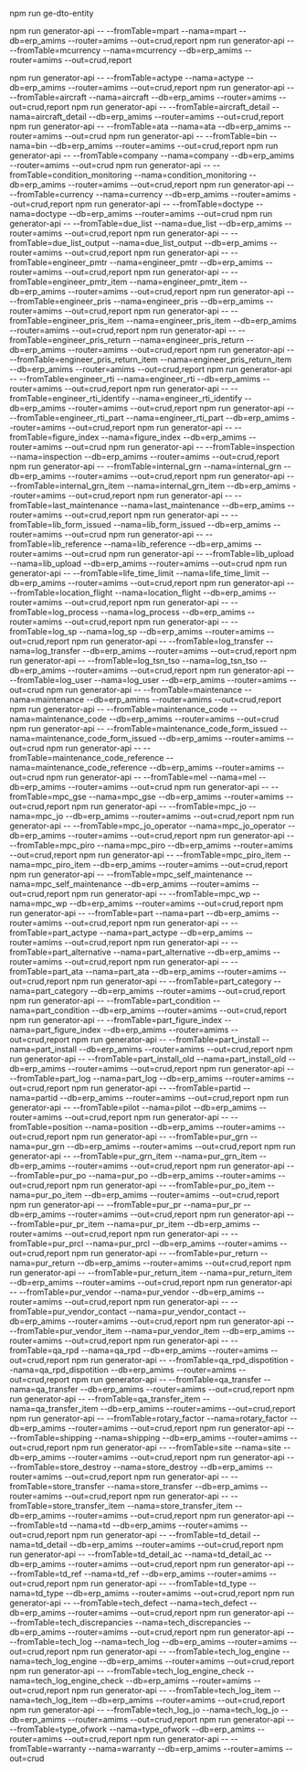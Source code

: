 npm run ge-dto-entity 
 
npm run generator-api -- --fromTable=mpart --nama=mpart --db=erp_amims --router=amims --out=crud,report
npm run generator-api -- --fromTable=mcurrency --nama=mcurrency --db=erp_amims --router=amims --out=crud,report

npm run generator-api -- --fromTable=actype --nama=actype --db=erp_amims --router=amims --out=crud,report
npm run generator-api -- --fromTable=aircraft --nama=aircraft --db=erp_amims --router=amims --out=crud,report
npm run generator-api -- --fromTable=aircraft_detail --nama=aircraft_detail --db=erp_amims --router=amims --out=crud,report
npm run generator-api -- --fromTable=ata --nama=ata --db=erp_amims --router=amims --out=crud
npm run generator-api -- --fromTable=bin --nama=bin --db=erp_amims --router=amims --out=crud,report
npm run generator-api -- --fromTable=company --nama=company --db=erp_amims --router=amims --out=crud
npm run generator-api -- --fromTable=condition_monitoring --nama=condition_monitoring --db=erp_amims --router=amims --out=crud,report
npm run generator-api -- --fromTable=currency --nama=currency --db=erp_amims --router=amims --out=crud,report
npm run generator-api -- --fromTable=doctype --nama=doctype --db=erp_amims --router=amims --out=crud
npm run generator-api -- --fromTable=due_list --nama=due_list --db=erp_amims --router=amims --out=crud,report
npm run generator-api -- --fromTable=due_list_output --nama=due_list_output --db=erp_amims --router=amims --out=crud,report
npm run generator-api -- --fromTable=engineer_pmtr --nama=engineer_pmtr --db=erp_amims --router=amims --out=crud,report
npm run generator-api -- --fromTable=engineer_pmtr_item --nama=engineer_pmtr_item --db=erp_amims --router=amims --out=crud,report
npm run generator-api -- --fromTable=engineer_pris --nama=engineer_pris --db=erp_amims --router=amims --out=crud,report
npm run generator-api -- --fromTable=engineer_pris_item --nama=engineer_pris_item --db=erp_amims --router=amims --out=crud,report
npm run generator-api -- --fromTable=engineer_pris_return --nama=engineer_pris_return --db=erp_amims --router=amims --out=crud,report
npm run generator-api -- --fromTable=engineer_pris_return_item --nama=engineer_pris_return_item --db=erp_amims --router=amims --out=crud,report
npm run generator-api -- --fromTable=engineer_rti --nama=engineer_rti --db=erp_amims --router=amims --out=crud,report
npm run generator-api -- --fromTable=engineer_rti_identify --nama=engineer_rti_identify --db=erp_amims --router=amims --out=crud,report
npm run generator-api -- --fromTable=engineer_rti_part --nama=engineer_rti_part --db=erp_amims --router=amims --out=crud,report
npm run generator-api -- --fromTable=figure_index --nama=figure_index --db=erp_amims --router=amims --out=crud
npm run generator-api -- --fromTable=inspection --nama=inspection --db=erp_amims --router=amims --out=crud,report
npm run generator-api -- --fromTable=internal_grn --nama=internal_grn --db=erp_amims --router=amims --out=crud,report
npm run generator-api -- --fromTable=internal_grn_item --nama=internal_grn_item --db=erp_amims --router=amims --out=crud,report
npm run generator-api -- --fromTable=last_maintenance --nama=last_maintenance --db=erp_amims --router=amims --out=crud,report
npm run generator-api -- --fromTable=lib_form_issued --nama=lib_form_issued --db=erp_amims --router=amims --out=crud
npm run generator-api -- --fromTable=lib_reference --nama=lib_reference --db=erp_amims --router=amims --out=crud
npm run generator-api -- --fromTable=lib_upload --nama=lib_upload --db=erp_amims --router=amims --out=crud
npm run generator-api -- --fromTable=life_time_limit --nama=life_time_limit --db=erp_amims --router=amims --out=crud,report
npm run generator-api -- --fromTable=location_flight --nama=location_flight --db=erp_amims --router=amims --out=crud,report
npm run generator-api -- --fromTable=log_process --nama=log_process --db=erp_amims --router=amims --out=crud,report
npm run generator-api -- --fromTable=log_sp --nama=log_sp --db=erp_amims --router=amims --out=crud,report
npm run generator-api -- --fromTable=log_transfer --nama=log_transfer --db=erp_amims --router=amims --out=crud,report
npm run generator-api -- --fromTable=log_tsn_tso --nama=log_tsn_tso --db=erp_amims --router=amims --out=crud,report
npm run generator-api -- --fromTable=log_user --nama=log_user --db=erp_amims --router=amims --out=crud
npm run generator-api -- --fromTable=maintenance --nama=maintenance --db=erp_amims --router=amims --out=crud,report
npm run generator-api -- --fromTable=maintenance_code --nama=maintenance_code --db=erp_amims --router=amims --out=crud
npm run generator-api -- --fromTable=maintenance_code_form_issued --nama=maintenance_code_form_issued --db=erp_amims --router=amims --out=crud
npm run generator-api -- --fromTable=maintenance_code_reference --nama=maintenance_code_reference --db=erp_amims --router=amims --out=crud
npm run generator-api -- --fromTable=mel --nama=mel --db=erp_amims --router=amims --out=crud
npm run generator-api -- --fromTable=mpc_gse --nama=mpc_gse --db=erp_amims --router=amims --out=crud,report
npm run generator-api -- --fromTable=mpc_jo --nama=mpc_jo --db=erp_amims --router=amims --out=crud,report
npm run generator-api -- --fromTable=mpc_jo_operator --nama=mpc_jo_operator --db=erp_amims --router=amims --out=crud,report
npm run generator-api -- --fromTable=mpc_piro --nama=mpc_piro --db=erp_amims --router=amims --out=crud,report
npm run generator-api -- --fromTable=mpc_piro_item --nama=mpc_piro_item --db=erp_amims --router=amims --out=crud,report
npm run generator-api -- --fromTable=mpc_self_maintenance --nama=mpc_self_maintenance --db=erp_amims --router=amims --out=crud,report
npm run generator-api -- --fromTable=mpc_wp --nama=mpc_wp --db=erp_amims --router=amims --out=crud,report
npm run generator-api -- --fromTable=part --nama=part --db=erp_amims --router=amims --out=crud,report
npm run generator-api -- --fromTable=part_actype --nama=part_actype --db=erp_amims --router=amims --out=crud,report
npm run generator-api -- --fromTable=part_alternative --nama=part_alternative --db=erp_amims --router=amims --out=crud,report
npm run generator-api -- --fromTable=part_ata --nama=part_ata --db=erp_amims --router=amims --out=crud,report
npm run generator-api -- --fromTable=part_category --nama=part_category --db=erp_amims --router=amims --out=crud,report
npm run generator-api -- --fromTable=part_condition --nama=part_condition --db=erp_amims --router=amims --out=crud,report
npm run generator-api -- --fromTable=part_figure_index --nama=part_figure_index --db=erp_amims --router=amims --out=crud,report
npm run generator-api -- --fromTable=part_install --nama=part_install --db=erp_amims --router=amims --out=crud,report
npm run generator-api -- --fromTable=part_install_old --nama=part_install_old --db=erp_amims --router=amims --out=crud,report
npm run generator-api -- --fromTable=part_log --nama=part_log --db=erp_amims --router=amims --out=crud,report
npm run generator-api -- --fromTable=partid --nama=partid --db=erp_amims --router=amims --out=crud,report
npm run generator-api -- --fromTable=pilot --nama=pilot --db=erp_amims --router=amims --out=crud,report
npm run generator-api -- --fromTable=position --nama=position --db=erp_amims --router=amims --out=crud,report
npm run generator-api -- --fromTable=pur_grn --nama=pur_grn --db=erp_amims --router=amims --out=crud,report
npm run generator-api -- --fromTable=pur_grn_item --nama=pur_grn_item --db=erp_amims --router=amims --out=crud,report
npm run generator-api -- --fromTable=pur_po --nama=pur_po --db=erp_amims --router=amims --out=crud,report
npm run generator-api -- --fromTable=pur_po_item --nama=pur_po_item --db=erp_amims --router=amims --out=crud,report
npm run generator-api -- --fromTable=pur_pr --nama=pur_pr --db=erp_amims --router=amims --out=crud,report
npm run generator-api -- --fromTable=pur_pr_item --nama=pur_pr_item --db=erp_amims --router=amims --out=crud,report
npm run generator-api -- --fromTable=pur_prcl --nama=pur_prcl --db=erp_amims --router=amims --out=crud,report
npm run generator-api -- --fromTable=pur_return --nama=pur_return --db=erp_amims --router=amims --out=crud,report
npm run generator-api -- --fromTable=pur_return_item --nama=pur_return_item --db=erp_amims --router=amims --out=crud,report
npm run generator-api -- --fromTable=pur_vendor --nama=pur_vendor --db=erp_amims --router=amims --out=crud,report
npm run generator-api -- --fromTable=pur_vendor_contact --nama=pur_vendor_contact --db=erp_amims --router=amims --out=crud,report
npm run generator-api -- --fromTable=pur_vendor_item --nama=pur_vendor_item --db=erp_amims --router=amims --out=crud,report
npm run generator-api -- --fromTable=qa_rpd --nama=qa_rpd --db=erp_amims --router=amims --out=crud,report
npm run generator-api -- --fromTable=qa_rpd_dispotition --nama=qa_rpd_dispotition --db=erp_amims --router=amims --out=crud,report
npm run generator-api -- --fromTable=qa_transfer --nama=qa_transfer --db=erp_amims --router=amims --out=crud,report
npm run generator-api -- --fromTable=qa_transfer_item --nama=qa_transfer_item --db=erp_amims --router=amims --out=crud,report
npm run generator-api -- --fromTable=rotary_factor --nama=rotary_factor --db=erp_amims --router=amims --out=crud,report
npm run generator-api -- --fromTable=shipping --nama=shipping --db=erp_amims --router=amims --out=crud,report
npm run generator-api -- --fromTable=site --nama=site --db=erp_amims --router=amims --out=crud,report
npm run generator-api -- --fromTable=store_destroy --nama=store_destroy --db=erp_amims --router=amims --out=crud,report
npm run generator-api -- --fromTable=store_transfer --nama=store_transfer --db=erp_amims --router=amims --out=crud,report
npm run generator-api -- --fromTable=store_transfer_item --nama=store_transfer_item --db=erp_amims --router=amims --out=crud,report
npm run generator-api -- --fromTable=td --nama=td --db=erp_amims --router=amims --out=crud,report
npm run generator-api -- --fromTable=td_detail --nama=td_detail --db=erp_amims --router=amims --out=crud,report
npm run generator-api -- --fromTable=td_detail_ac --nama=td_detail_ac --db=erp_amims --router=amims --out=crud,report
npm run generator-api -- --fromTable=td_ref --nama=td_ref --db=erp_amims --router=amims --out=crud,report
npm run generator-api -- --fromTable=td_type --nama=td_type --db=erp_amims --router=amims --out=crud,report
npm run generator-api -- --fromTable=tech_defect --nama=tech_defect --db=erp_amims --router=amims --out=crud,report
npm run generator-api -- --fromTable=tech_discrepancies --nama=tech_discrepancies --db=erp_amims --router=amims --out=crud,report
npm run generator-api -- --fromTable=tech_log --nama=tech_log --db=erp_amims --router=amims --out=crud,report
npm run generator-api -- --fromTable=tech_log_engine --nama=tech_log_engine --db=erp_amims --router=amims --out=crud,report
npm run generator-api -- --fromTable=tech_log_engine_check --nama=tech_log_engine_check --db=erp_amims --router=amims --out=crud,report
npm run generator-api -- --fromTable=tech_log_item --nama=tech_log_item --db=erp_amims --router=amims --out=crud,report
npm run generator-api -- --fromTable=tech_log_jo --nama=tech_log_jo --db=erp_amims --router=amims --out=crud,report
npm run generator-api -- --fromTable=type_ofwork --nama=type_ofwork --db=erp_amims --router=amims --out=crud,report
npm run generator-api -- --fromTable=warranty --nama=warranty --db=erp_amims --router=amims --out=crud
